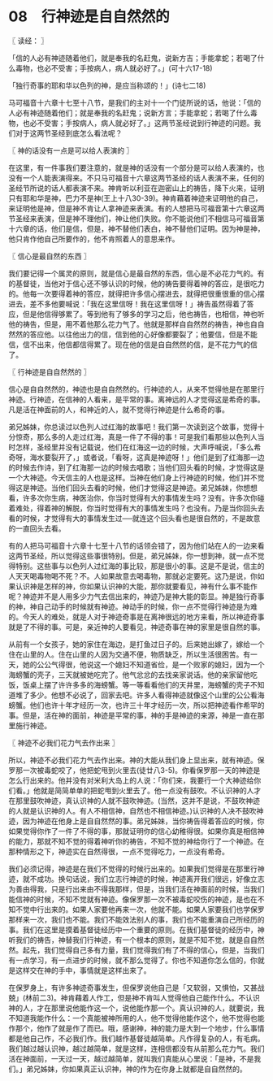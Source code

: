 # 08　行神迹是自自然然的



〖 读经： 〗

「信的人必有神迹随着他们，就是奉我的名赶鬼，说新方吉；手能拿蛇；若喝了什么毒物，也必不受害；手按病人，病人就必好了。」(可十六17-18)

「独行奇事的耶和华以色列的神，是应当称颂的！」(诗七二18)

马可福音十六章十七至十八节，是我们的主对十一个门徒所说的话，他说：「信的人必有神迹随着他们；就是奉我的名赶鬼；说新方言；手能拿蛇；若喝了什么毒物，也必不受害；手按病人，病人就必好了。」这两节圣经说到行神迹的问题。我们对于这两节圣经到底怎么看法呢？



〖 神的话没有一点是可以给人表演的 〗

在这里，有一件事我们要注意的，就是神的话没有一个部分是可以给人表演的，也没有一个人能表演得来。不只马可福音十六章这两节圣经的话人表演不来，任何的圣经节所说的话人都表演不来。神肯听以利亚在迦密山上的祷告，降下火来，证明只有耶和华是神，巴力不是神(王上十八30-39)。神肯藉着神迹来证明他的自己，来证明他是神，但是神不肯让人拿神迹来表演。有的人想把马可福音第十六章这两节圣经来表演，但是神不理他们，神让他们失败。你不能说他们不相信马可福音第十六章的话，他们是信，但是，神不替他们表白，神不替他们证明。因为神是神，他只肯作他自己所要作的，他不肯照着人的意思来作。



〖 信心是最自然的东西 〗

我们要记得一个属灵的原则，就是信心是最自然的东西，信心是不必花力气的。有的基督徒，当他对于信心还不够认识的时候，他的祷告要得着神的答应，是很吃力的。他每一次要得着神的答应，就得把许多信心摆进去，就得把很重很重的信心摆进去，差不多他要喊说：「我在这里信呀！我在这里信呀！」祷告虽然得着了答应，但是他信得够累了。等到他有了够多的学习之后，他也祷告，也相信，神也听他的祷告，但是，用不着他那么花力气了。他就是那样自自然然的祷告，神也自自然然的答应他。以往他出力的信，信到他的心好像都要裂了；他要信，但是不能信，信不出来，他信都信得累了。现在他的信是自自然然的信，是不花力气的信了。



〖 行神迹是自自然然的 〗

信心是自自然然的，神迹也是自自然然的。行神迹的人，从来不觉得他是在那里行神迹。行神迹，在信神的人看来，是平常的事。离神远的人才觉得这是希奇的事。凡是活在神面前的人，和神近的人，就不觉得行神迹是什么希奇的事。

弟兄姊妹，你总读过以色列人过红海的故事吧！我们第一次读到这个故事，觉得十分惊奇，那么多的人走过红海，真是一件了不得的事！可是我们看那些以色列人当时怎样，圣经里并没有记载说，他们在红海这一边的时候，大声呼喊说，「多么希奇呀，海水要裂开了，」或者说，「看呀，这真是神迹呀！」他们是到了红海那一边的时候去作诗，到了红海那一边的时候去唱歌；当他们回头看的时候，才觉得这是一个大神迹。今天信主的人也是这样。当神在他们身上行神迹的时候，他们并不觉得这是神迹。当他们回头去看的时候，他们才觉得这是神迹。弟兄姊妹，你想想看，许多次你生病，神医治你，你当时觉得有大的事情发生吗？没有。许多次你碰着难处，得着神的解脱，你当时觉得有大的事情发生吗？也没有。乃是当你回头去看的时候，才觉得有大的事情发生过──就连这个回头看也是很自然的，不是故意的一直回头去看。

有的人把马可福音十六章十七至十八节的话领会错了，因为他们站在人的一边来看这两节圣经，所以觉得这些事很特别。但是，弟兄姊妹，你一想到神，就一点不觉得特别。这些事与以色列人过红海的事比较，那是很小的事。这是不是说，信主的人天天喝毒物喝不死？不。人如果故意去喝毒物，那就必定要死。这乃是说，你如果认识神是怎样的神，你如果认识神的大能，那你就要看见，神有什么事不能作呢？神迹并不是人用多少力气去信出来的，神迹乃是神大能的彰显。神是独行奇事的神，神自己动手的时候就有神迹。神动手的时候，你一点不觉得行神迹是为难的。今天人的难处，就是人对于神迹奇事是在离神很远的地方来看，所以神迹奇事就是了不得的事。可是，亲近神的人要看见，神迹奇事在神的家里是很自然的事。

从前有一个女孩子，她的家住在海边，是打鱼过日子的。后来她出嫁了，嫁给一个住在山里的人。住在山里的人因为交通不便，物质缺乏，所以生活很困苦。有一天，她的公公气得很，他说这一个媳妇不知道省俭，是一个败家的媳妇，因为一个海螃蟹的壳子，三天就被她吃完了。他气忿忿的去找亲家说话。他的亲家留他吃饭，饭桌上摆了许许多多的海螃蟹。等一等看看他们的天井里，海螃蟹的壳子不知道堆了多少。他想不必说了，回家去吧。许多人看得神迹就像这个山里的公公看海螃蟹。他们也许十年才经历一次，也许三十年才经历一次，所以把神迹看作希罕的事。但是，活在神的面前，神迹是平常的事，神的手是神迹的来源，神是一直在那里施行神迹。



〖 神迹不必我们花力气去作出来 〗

所以，神迹不必我们花力气去作出来。神的大能从我们身上显出来，就有神迹。保罗那一次被毒蛇咬了，他把蛇甩到火里去(徒廿八3-5)。你看保罗那一天的神迹是怎么行出来的。他并没有对米利大岛上的人说：「你们来，我要行一个大神迹给你们看。」他就是简简单单的把蛇甩到火里去了。他一点没有鼓吹。不认识神的人才在那里鼓吹神迹，真认识神的人就不鼓吹神迹。(当然，这并不是说，不鼓吹神迹的人就是认识神的人。有人不相信神，自然也不相信神迹。)认识神的人决不鼓吹神迹，因为神迹在他身上是自自然然的事。弟兄姊妹，当你祷告得着答应的时候，你如果觉得你作了一件了不得的事，那就证明你的信心幼稚得很。如果你真是相信神的能力，那就不知不觉的得着神听你的祷告，不知不觉的神给你行了一个神迹。在那种情形之下，神迹实在自然得很，一点不觉得吃力，一点没有希奇。

我们必须记得，神迹是在我们不觉得的时候行出来的。如果我们觉得是在那里行神迹，就不成功。换句话说，我们立志行神迹的时候，神迹离开我们很远，好像立志为善由得我，只是行出来由不得我那样，但是，当我们活在神面前的时候，当我们能信神的时候，不知不觉就有神迹。像保罗那一次不被毒蛇咬伤的神迹，是也在不知不觉中行出来的。如果人家要他再来一次，他就不能。如果人家要我们也学保罗那样来一次，我们也不能。我们不能效法别人的事，我们也不能重演自己所经历的事。我们在这里是摸着基督徒经历中一个重要的原则。在我们基督徒的经历中，神听我们的祷告，神替我们行神迹，有一个根本的原则，就是不知不觉，就是自自然然。起先，我们觉得自己多有力量，我们觉得我们有了不得的信心，但是，当我们有一点学习，有一点进步的时候，就不那么觉得了。你也不知道你怎么信的，你就是这样交在神的手中，事情就是这样出来了。

在保罗身上，有许多神迹奇事发生，但保罗说他自己是「又软弱，又惧怕，又甚战兢」(林前二3)。神肯藉着人作工，但是神不肯叫人觉得他自己能作什么。不认识神的人，才在那里说他能作这一个，说他能作那一个。真认识神的人，就要说，我不知道我能作什么：一个真能被神所用的人，他不觉得他能作这个，他不觉得也能作那个，他作了就是作了而已。哦，感谢神，神的能力是大到一个地步，什么事情都是他自己作，不必我们作。我们越作基督徒越简单。凡作得复杂的人，有毛病。我们越过越认识神，越过越简单，就是这样，连相信都没有从前那么花力气。我们活在神面前，一天过一天，越过越简单，就叫我们真能从心里说：「是神，不是我们。」弟兄姊妹，你如果真正认识神，神的作为在你身上就都是自自然然的。

